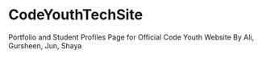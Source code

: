 # CodeYouthTechSite
Portfolio and Student Profiles Page for Official Code Youth Website
By Ali, Gursheen, Jun, Shaya
